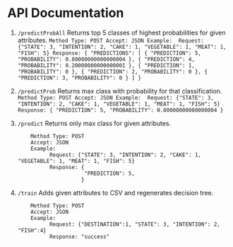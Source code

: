 **API Documentation**
=====================
1. `/predictProbAll`
   Returns top 5 classes of highest probabilities for given attributes.
       ```
       Method Type: POST
       Accept: JSON
       Example: 
            Request: {"STATE": 3, "INTENTION": 2, "CAKE": 1, "VEGETABLE": 1, "MEAT": 1, "FISH": 5}
            Response: {
                        "PREDICTIONS": [
                          {
                            "PREDICTION": 5,
                            "PROBABILITY": 0.80000000000000004
                          },
                          {
                            "PREDICTION": 4,
                            "PROBABILITY": 0.20000000000000001
                          },
                          {
                            "PREDICTION": 1,
                            "PROBABILITY": 0
                          },
                          {
                            "PREDICTION": 2,
                            "PROBABILITY": 0
                          },
                          {
                            "PREDICTION": 3,
                            "PROBABILITY": 0
                          }
                        ]
                      }
       ```

2. `/predictProb`
   Returns max class with probability for that classification.
       ```
       Method Type: POST
       Accept: JSON
       Example: 
             Request: {"STATE": 3, "INTENTION": 2, "CAKE": 1, "VEGETABLE": 1, "MEAT": 1, "FISH": 5}
             Response: {
                         "PREDICTION": 5,
                         "PROBABILITY": 0.80000000000000004
                       }
       ```

3. `/predict`
    Returns only max class for given attributes.
    ```    
        Method Type: POST
        Accept: JSON
        Example: 
              Request: {"STATE": 3, "INTENTION": 2, "CAKE": 1, "VEGETABLE": 1, "MEAT": 1, "FISH": 5}
              Response: {
                         "PREDICTION": 5,
                        }
    ```  
4. `/train`
    Adds given attributes to CSV and regenerates decision tree.
    ```    
        Method Type: POST
        Accept: JSON
        Example: 
              Request: {"DESTINATION":1, "STATE": 3, "INTENTION": 2, "FISH":4}
              Response: "success"
    ```  
                       
